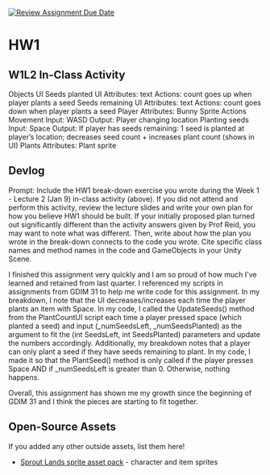 [![Review Assignment Due Date](https://classroom.github.com/assets/deadline-readme-button-22041afd0340ce965d47ae6ef1cefeee28c7c493a6346c4f15d667ab976d596c.svg)](https://classroom.github.com/a/MjLLqDcN)
# HW1
## W1L2 In-Class Activity

Objects
    UI
        Seeds planted UI
            Attributes: text
            Actions: count goes up when player plants a seed
        Seeds remaining UI
            Attributes: text
            Actions: count goes down when player plants a seed
    Player
        Attributes: Bunny Sprite
        Actions
            Movement
                Input: WASD
                Output: Player changing location
            Planting seeds
                Input: Space
                Output: If player has seeds remaining: 1 seed is planted at player’s location; decreases seed count + increases plant count (shows in UI)
    Plants
        Attributes: Plant sprite

## Devlog
Prompt: Include the HW1 break-down exercise you wrote during the Week 1 - Lecture 2 (Jan 9) in-class activity (above). If you did not attend and perform this activity, review the lecture slides and write your own plan for how you believe HW1 should be built. If your initially proposed plan turned out significantly different than the activity answers given by Prof Reid, you may want to note what was different. Then, write about how the plan you wrote in the break-down connects to the code you wrote. Cite specific class names and method names in the code and GameObjects in your Unity Scene.

I finished this assignment very quickly and I am so proud of how much I've learned and retained from last quarter. I referenced my scripts in assignments from GDIM 31 to help me write code for this assignment. In my breakdown, I note that the UI decreases/increases each time the player plants an item with Space. In my code, I called the UpdateSeeds() method from the PlantCountUI script each time a player pressed space (which planted a seed) and input (_numSeedsLeft, _numSeedsPlanted) as the argument to fit the (int SeedsLeft, int SeedsPlanted) parameters and update the numbers accordingly. Additionally, my breakdown notes that a player can only plant a seed if they have seeds remaining to plant. In my code, I made it so that the PlantSeed() method is only called if the player presses Space AND if _numSeedsLeft is greater than 0. Otherwise, nothing happens.

Overall, this assignment has shown me my growth since the beginning of GDIM 31 and I think the pieces are starting to fit together.

## Open-Source Assets
If you added any other outside assets, list them here!
- [Sprout Lands sprite asset pack](https://cupnooble.itch.io/sprout-lands-asset-pack) - character and item sprites
